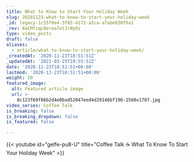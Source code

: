 ```yaml
---
title: What to Know to Start Your Holiday Week
slug: 20201123-what-to-know-to-start-your-holiday-week
_id: legacy-1c55f8e4-3f85-4172-a2ca-a7abe030f6a1
_rev: 0aCMfzqL0erea7otJrNyOz
type: video_posts
draft: false
aliases:
  - article/what-to-know-to-start-your-holiday-week/
_createdAt: '2020-11-23T18:51:51Z'
_updatedAt: '2021-03-25T19:55:51Z'
date: '2020-11-23T18:51:51+00:00'
lastmod: '2020-11-23T18:51:51+00:00'
weight: 50
featured_image:
  alt: Featured article image
  url: >-
    8c123f69f86b2d4e0bad52047eed4d29146bf196-2560x1707.jpg
video_series: Coffee Talk
is_breaking: false
is_breaking_dropdown: false
is_featured: false

---
```

{{< youtube id="gelfe-pu8-U" title="Coffee Talk ☕️ What To Know To Start Your Holiday Week" >}}